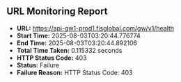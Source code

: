 ## URL Monitoring Report

- **URL:** https://api-gw1-prod1.fisglobal.com/gw/v1/health
- **Start Time:** 2025-08-03T03:20:44.776774
- **End Time:** 2025-08-03T03:20:44.892106
- **Total Time Taken:** 0.115332 seconds
- **HTTP Status Code:** 403
- **Status:** Failure
- **Failure Reason:** HTTP Status Code: 403
